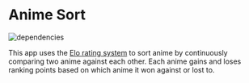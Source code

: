 # Anime Sort

![dependencies](https://img.shields.io/david/fncombo/anime-sort)

This app uses the [Elo rating system](https://en.wikipedia.org/wiki/Elo_rating_system) to sort anime by continuously comparing two anime against each other. Each anime gains and loses ranking points based on which anime it won against or lost to.
